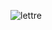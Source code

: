 ![lettre]([https://raw.githubusercontent.com/AbdelTheGoat/Widget/245289bae1276477dbb27895e82702fcc4c39b14/Pink%20Red%20Pastel%20Simple%20illustration%20Love%20You%20Instagram%20Post.svg](https://github.com/AbdelTheGoat/PHOTO/blob/main/3643C32E-BAA7-4AC5-91C9-94B7AA443EBD.png?raw=true)https://github.com/AbdelTheGoat/PHOTO/blob/main/3643C32E-BAA7-4AC5-91C9-94B7AA443EBD.png?raw=true)

